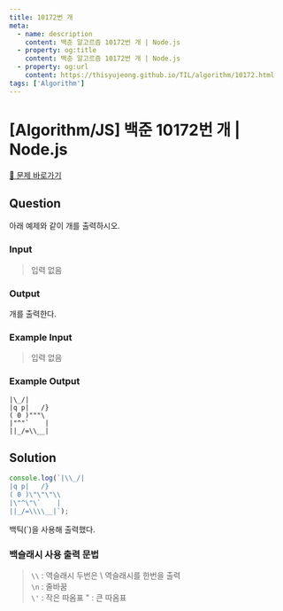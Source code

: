 ```yaml
---
title: 10172번 개
meta:
  - name: description
    content: 백준 알고르즘 10172번 개 | Node.js
  - property: og:title
    content: 백준 알고르즘 10172번 개 | Node.js
  - property: og:url
    content: https://thisyujeong.github.io/TIL/algorithm/10172.html
tags: ['Algorithm']
---
```


# [Algorithm/JS] 백준 10172번 개 | Node.js

[🔗 문제 바로가기](https://www.acmicpc.net/problem/10172)

## Question

아래 예제와 같이 개를 출력하시오.

### Input

> 입력 없음

### Output

개를 출력한다.

### Example Input

> 입력 없음

### Example Output

```
|\_/|
|q p|   /}
( 0 )"""\
|"^"`    |
||_/=\\__|
```

## Solution

```js
console.log(`|\\_/|
|q p|   /}
( 0 )\"\"\"\\
|\"^\"\`    |
||_/=\\\\__|`);
```

백틱(`)을 사용해 출력했다.

### 백슬래시 사용 출력 문법

> `\\` : 역슬래시 두번은 \ 역슬래시를 한번을 출력  
> `\n` : 줄바꿈  
> `\'` : 작은 따옴표
> \" : 큰 따옴표
